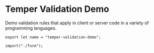 # Temper Validation Demo

Demo validation rules that apply in client or server code in a variety of
programming languages.

    export let name = "temper-validation-demo";

    import("./form");
